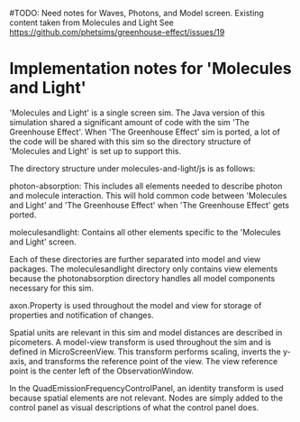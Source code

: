 #TODO: Need notes for Waves, Photons, and Model screen. Existing content taken from Molecules and Light
See https://github.com/phetsims/greenhouse-effect/issues/19 

# Implementation notes for 'Molecules and Light'

'Molecules and Light' is a single screen sim.  The Java version of this simulation shared a significant amount of code
with the sim 'The Greenhouse Effect'.  When 'The Greenhouse Effect' sim is ported, a lot of the code will be shared with
this sim so the directory structure of 'Molecules and Light' is set up to support this.

The directory structure under molecules-and-light/js is as follows:

photon-absorption: This includes all elements needed to describe photon and molecule interaction.  This will hold
common code between 'Molecules and Light' and 'The Greenhouse Effect' when 'The Greenhouse Effect' gets ported.

moleculesandlight: Contains all other elements specific to the 'Molecules and Light' screen.

Each of these directories are further separated into model and view packages.  The moleculesandlight directory only
contains view elements because the photonabsorption directory handles all model components necessary for this sim.

axon.Property is used throughout the model and view for storage of properties and notification of changes.

Spatial units are relevant in this sim and model distances are described in picometers.  A model-view
transform is used throughout the sim and is defined in MicroScreenView.  This transform performs scaling,
inverts the y-axis, and transforms the reference point of the view.  The view reference point is the center left of the
ObservationWindow.

In the QuadEmissionFrequencyControlPanel, an identity transform is used because spatial elements are not relevant.
Nodes are simply added to the control panel as visual descriptions of what the control panel does.